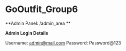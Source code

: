 # GoOutfit_Group6
**Admin Panel: /admin_area **

**Admin Login Details**

Username: admin@mail.com
Password: Password@123
